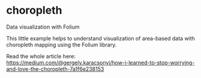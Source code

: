 # choropleth
Data visualization with Folium

This little example helps to understand visualization of area-based data with choropleth mapping using the Folium library.

Read the whole article here: https://medium.com/@gergely.karacsonyi/how-i-learned-to-stop-worrying-and-love-the-choropleth-7a1f6e238153
